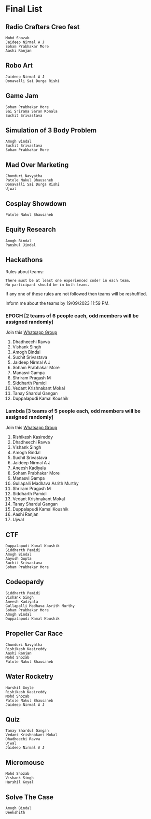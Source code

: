 # Final List

## Radio Crafters Creo fest

    Mohd Shozab
    Jaideep Nirmal A J
    Soham Prabhakar More
    Aashi Ranjan

## Robo Art

    Jaideep Nirmal A J
    Donavalli Sai Durga Rishi

## Game Jam

    Soham Prabhakar More
    Sai Srirama Saran Konala
    Suchit Srivastava

## Simulation of 3 Body Problem

    Amogh Bindal
    Suchit Srivastava
    Soham Prabhakar More

## Mad Over Marketing

    Chunduri Navyatha
    Patole Nakul Bhausaheb
    Donavalli Sai Durga Rishi
    Ujwal

## Cosplay Showdown

    Patole Nakul Bhausaheb

## Equity Research

    Amogh Bindal
    Panshul Jindal

## Hackathons

Rules about teams:

    There must be at least one experienced coder in each team.
    No participant should be in both teams.

   If any one of these rules are not followed then teams will be reshuffled.

   Inform me about the teams by 19/09/2023 11:59 PM.

### EPOCH [2 teams of 6 people each, odd members will be assigned randomly]

Join this [Whatsapp Group](https://chat.whatsapp.com/BJu1xivne1iGNDsalvHtGA)

1) Dhadheechi Ravva
2) Vishank Singh
3) Amogh Bindal
4) Suchit Srivastava
5) Jaideep Nirmal A J
6) Soham Prabhakar More
7) Manasvi Gampa
8) Shriram Pragash M
9) Siddharth Pamidi
10) Vedant Krishnakant Mokal
11) Tanay Shardul Gangan
12) Duppalapudi Kamal Koushik

### Lambda  [3 teams of 5 people each, odd members will be assigned randomly]

Join this [Whatsapp Group](https://chat.whatsapp.com/ChryyCKk6eg6rhcwhxmd2N)

1) Rishikesh Kasireddy
2) Dhadheechi Ravva
3) Vishank Singh
4) Amogh Bindal
5) Suchit Srivastava
6) Jaideep Nirmal A J
7) Aneesh Kadiyala
8) Soham Prabhakar More
9) Manasvi Gampa
10) Gullapalli Madhava Asrith Murthy
11) Shriram Pragash M
12) Siddharth Pamidi
13) Vedant Krishnakant Mokal
14) Tanay Shardul Gangan
15) Duppalapudi Kamal Koushik
16) Aashi Ranjan
17) Ujwal

## CTF

    Duppalapudi Kamal Koushik
    Siddharth Pamidi
    Amogh Bindal
    Aayush Gupta
    Suchit Srivastava
    Soham Prabhakar More

## Codeopardy

    Siddharth Pamidi
    Vishank Singh
    Aneesh Kadiyala
    Gullapalli Madhava Asrith Murthy
    Soham Prabhakar More
    Amogh Bindal
    Duppalapudi Kamal Koushik

## Propeller Car Race

    Chunduri Navyatha
    Rishikesh Kasireddy
    Aashi Ranjan
    Mohd Shozab
    Patole Nakul Bhausaheb

## Water Rocketry

    Harshil Goyle
    Rishikesh Kasireddy
    Mohd Shozab
    Patole Nakul Bhausaheb
    Jaideep Nirmal A J

## Quiz

    Tanay Shardul Gangan
    Vedant Krishnakant Mokal
    Dhadheechi Ravva
    Ujwal
    Jaideep Nirmal A J

## Micromouse

    Mohd Shozab
    Vishank Singh
    Harshil Goyal

## Solve The Case

    Amogh Bindal
    Deekshith

